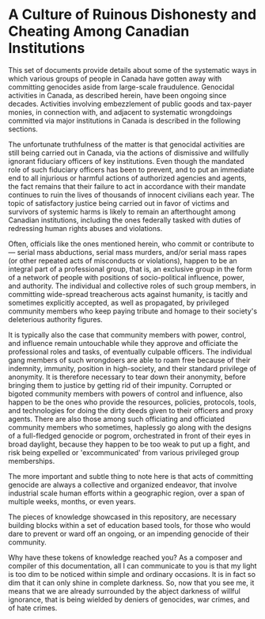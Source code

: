# A Culture of Ruinous Dishonesty and Cheating Among Canadian Institutions

This set of documents provide details about some of the systematic ways in which various groups of people in Canada have gotten away with committing genocides aside from large-scale fraudulence. Genocidal activities in Canada, as described herein, have been ongoing since decades. Activities involving embezzlement of public goods and tax-payer monies, in connection with, and adjacent to systematic wrongdoings committed via major institutions in Canada is described in the following sections. 

The unfortunate truthfulness of the matter is that genocidal activities are still being carried out in Canada, via the actions of dismissive and willfully ignorant fiduciary officers of key institutions. Even though the mandated role of such fiduciary officers has been to prevent, and to put an immediate end to all injurious or harmful actions of authorized agencies and agents, the fact remains that their failure to act in accordance with their mandate continues to ruin the lives of thousands of innocent civilians each year. The topic of satisfactory justice being carried out in favor of victims and survivors of systemic harms is likely to remain an afterthought among Canadian institutions, including the ones federally tasked with duties of redressing human rights abuses and violations.

Often, officials like the ones mentioned herein, who commit or contribute to — serial mass abductions, serial mass murders, and/or serial mass rapes (or other repeated acts of misconducts or violations), happen to be an integral part of a professional group, that is, an exclusive group in the form of a network of people with positions of socio-political influence, power, and authority. The individual and collective roles of such group members, in committing wide-spread treacherous acts against humanity, is tacitly and sometimes explicitly accepted, as well as propagated, by privileged community members who keep paying tribute and homage to their society's deleterious authority figures. 

It is typically also the case that community members with power, control, and influence remain untouchable while they approve and officiate the professional roles and tasks, of eventually culpable officers. The individual gang members of such wrongdoers are able to roam free because of their indemnity, immunity, position in high-society, and their standard privilege of anonymity. It is therefore necessary to tear down their anonymity, before bringing them to justice by getting rid of their impunity. Corrupted or bigoted community members with powers of control and influence, also happen to be the ones who provide the resources, policies, protocols, tools, and technologies for doing the dirty deeds given to their officers and proxy agents. There are also those among such officiating and officiated community members who sometimes, haplessly go along with the designs of a full-fledged genocide or pogrom, orchestrated in front of their eyes in broad daylight, because they happen to be too weak to put up a fight, and risk being expelled or 'excommunicated' from various privileged group memberships.  

The more important and subtle thing to note here is that acts of committing genocide are always a collective and organized endeavor, that involve industrial scale human efforts within a geographic region, over a span of multiple weeks, months, or even years. 

The pieces of knowledge showcased in this repository, are necessary building blocks within a set of education based tools, for those who would dare to prevent or ward off an ongoing, or an impending genocide of their community.

Why have these tokens of knowledge reached you? As a composer and compiler of this documentation, all I can communicate to you is that my light is too dim to be noticed within simple and ordinary occasions. It is in fact so dim that it can only shine in complete darkness. So, now that you see me, it means that we are already surrounded by the abject darkness of willful ignorance, that is being wielded by deniers of genocides, war crimes, and of hate crimes.
